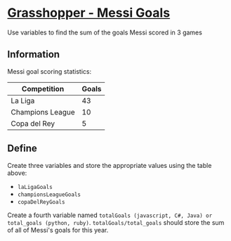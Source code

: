 # [Grasshopper - Messi Goals](https://www.codewars.com/kata/grasshopper-messi-goals "https://www.codewars.com/kata/55ca77fa094a2af31f00002a")

Use variables to find the sum of the goals Messi scored in 3 games

## Information

Messi goal scoring statistics:

| Competition      | Goals |
|------------------|-------|
| La Liga          | 43    |
| Champions League | 10    |
| Copa del Rey     | 5     |

## Define

Create three variables and store the appropriate values using the table above:
  - `laLigaGoals`  
  - `championsLeagueGoals`
  - `copaDelReyGoals`

Create a fourth variable named `totalGoals (javascript, C#, Java) or total_goals (python, ruby)`. `totalGoals/total_goals` should store the sum of all
of Messi's goals for this year.
